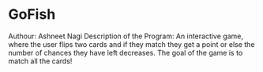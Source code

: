 # GoFish
Authour: Ashneet Nagi
Description of the Program: An interactive game, where the user flips two cards and if they match they get a point or else the number of chances they have left 
                            decreases. The goal of the game is to match all the cards!
